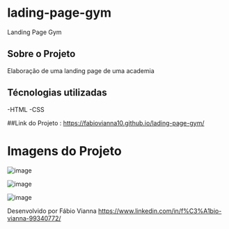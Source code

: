# lading-page-gym
 Landing Page Gym
 








## Sobre o Projeto
Elaboração de uma landing page de uma academia




## Técnologias utilizadas
-HTML
-CSS


##Link do Projeto : https://fabiovianna10.github.io/lading-page-gym/

# Imagens do Projeto

![image](https://user-images.githubusercontent.com/88548832/155769578-f0a7d6e3-5972-48a9-8895-be907fcb1590.png)

![image](https://user-images.githubusercontent.com/88548832/155769626-f306d536-c2fa-45c4-baaf-59d233ce4d22.png)

![image](https://user-images.githubusercontent.com/88548832/155769671-3c3b0478-84d8-46dc-8d15-e9d3a6412a07.png)




Desenvolvido por Fábio Vianna https://www.linkedin.com/in/f%C3%A1bio-vianna-99340772/
